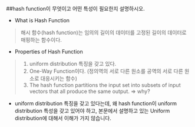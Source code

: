 ##hash function이 무엇이고 어떤 특성이 필요한지 설명하시오.

* What is Hash Function
> 해시 함수(hash function)는 임의의 길이의 데이터를 고정된 길이의 데이터로 매핑하는 함수이다.

* Properties of Hash Function
> 1. uniform distribution 특징을 갖고 있다.
> 2. One-Way Function이다. (정의역의 서로 다른 원소를 공역의 서로 다른 원소로 대응시키는 함수)
> 3. The hash function partitions the input set into subsets of input vectors that all produce the same output. => why?

* uniform distribution 특징을 갖고 있다는데, 왜 hash function이 uniform distribution
특성을 갖고 있어야 하고, 본문에서 설명하고 있는 Uniform distribution에 대해서 이해가 가지 않습니다.
 